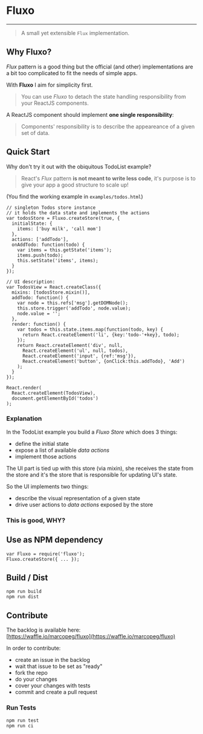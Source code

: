 # Fluxo
---

> A small yet extensible `Flux` implementation.

## Why Fluxo?

_Flux_ pattern is a good thing but the official (and other) implementations are a bit too complicated to fit the needs of simple apps. 

With **Fluxo** I aim for simplicity first.

> You can use _Fluxo_ to detach the state handling responsibility from your ReactJS components.

A ReactJS component should implement **one single responsibility**:

> Components' responsibility is to describe the appeareance of a given set of data.

## Quick Start

Why don't try it out with the obiquitous TodoList example?

> React's _Flux_ pattern **is not meant to write less code**, it's purpose is to give your app a good structure to scale up!

(You find the working example in `examples/todos.html`)

    // singleton Todos store instance
    // it holds the data state and implements the actions
    var todosStore = Fluxo.createStore(true, {
      initialState: {
        items: ['buy milk', 'call mom']
      },
      actions: ['addTodo'],
      onAddTodo: function(todo) {
        var items = this.getState('items');
        items.push(todo);
        this.setState('items', items);
      }
    });

    // UI description:
    var TodosView = React.createClass({
      mixins: [todosStore.mixin()],
      addTodo: function() {
        var node = this.refs['msg'].getDOMNode();
        this.store.trigger('addTodo', node.value);
        node.value = '';
      },
      render: function() {
        var todos = this.state.items.map(function(todo, key) {
          return React.createElement('li', {key:'todo-'+key}, todo);
        });
        return React.createElement('div', null, 
          React.createElement('ul', null, todos),
          React.createElement('input', {ref:'msg'}),
          React.createElement('button', {onClick:this.addTodo}, 'Add')
        );
      }
    });

    React.render(
      React.createElement(TodosView),
      document.getElementById('todos')
    );

### Explanation

In the TodoList example you build a _Fluxo Store_ which does 3 things:

- define the initial state
- expose a list of available _data actions_
- implement those actions

The UI part is tied up with this store (via mixin), she receives the state from the store and it's the store that is responsible for updating UI's state.

So the UI implements two things:

- describe the visual representation of a given state
- drive user actions to _data actions_ exposed by the store

### This is good, WHY?



## Use as NPM dependency

    var Fluxo = require('fluxo');
    Fluxo.createStore({ ... });

## Build / Dist	
	
    npm run build
    npm run dist
    
## Contribute

The backlog is available here:  
[https://waffle.io/marcopeg/fluxo](https://waffle.io/marcopeg/fluxo)

In order to contribute:

- create an issue in the backlog
- wait that issue to be set as "ready"
- fork the repo
- do your changes
- cover your changes with tests
- commit and create a pull request

### Run Tests

    npm run test
    npm run ci